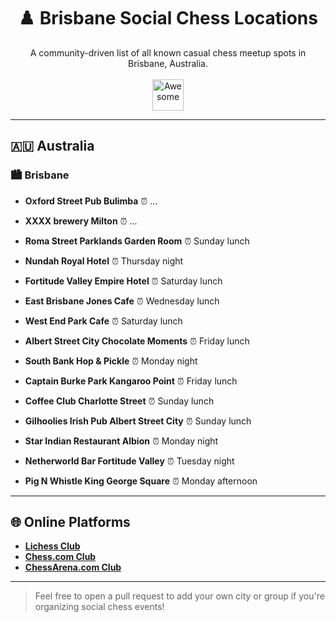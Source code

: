 <h1 align="center">♟️ Brisbane Social Chess Locations</h1>

<p align="center">
  A community-driven list of all known casual chess meetup spots in Brisbane, Australia.
  <br><br>
  <a href="https://github.com/sindresorhus/awesome">
    <img src="https://raw.githubusercontent.com/sindresorhus/awesome/main/media/logo.svg" alt="Awesome" height="50">
  </a>
</p>

---

## 🇦🇺 Australia

### 🏙️ Brisbane

- **Oxford Street Pub Bulimba**
  ⏰ ...

- **XXXX brewery Milton**
  ⏰ ...

- **Roma Street Parklands Garden Room**
  ⏰ Sunday lunch

- **Nundah Royal Hotel**
  ⏰ Thursday night

- **Fortitude Valley Empire Hotel**
  ⏰ Saturday lunch

- **East Brisbane Jones Cafe**
  ⏰ Wednesday lunch

- **West End Park Cafe**
  ⏰ Saturday lunch

- **Albert Street City Chocolate Moments**
  ⏰ Friday lunch

- **South Bank Hop & Pickle**
  ⏰ Monday night

- **Captain Burke Park Kangaroo Point**
  ⏰ Friday lunch

- **Coffee Club Charlotte Street**
  ⏰ Sunday lunch

- **Gilhoolies Irish Pub Albert Street City**
  ⏰ Sunday lunch

- **Star Indian Restaurant Albion**
  ⏰ Monday night

- **Netherworld Bar Fortitude Valley**
  ⏰ Tuesday night

- **Pig N Whistle King George Square**
  ⏰ Monday afternoon

---

## 🌐 Online Platforms

- **[Lichess Club](https://lichess.org/team/brisbane-social-chess)**
- **[Chess.com Club](https://www.chess.com/club/brisbane-social-chess)**
- **[ChessArena.com Club](https://chessarena.com/community/bsc)**

---

> Feel free to open a pull request to add your own city or group if you're organizing social chess events!
